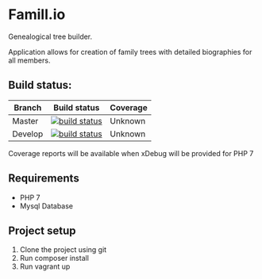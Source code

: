 Famill.io
=========

Genealogical tree builder.

Application allows for creation of family trees with detailed biographies for all members. 


## Build status:

| Branch | Build status | Coverage |
|--------|--------------|----------|
| Master | [![build status](https://ci.gitlab.com/projects/3727/status.png?ref=master)](https://ci.gitlab.com/projects/3727?ref=master) | Unknown | 
| Develop | [![build status](https://ci.gitlab.com/projects/3727/status.png?ref=develop)](https://ci.gitlab.com/projects/3727?ref=develop) | Unknown | 

Coverage reports will be available when xDebug will be provided for PHP 7

## Requirements

* PHP 7
* Mysql Database

## Project setup

1. Clone the project using git
2. Run composer install
3. Run vagrant up